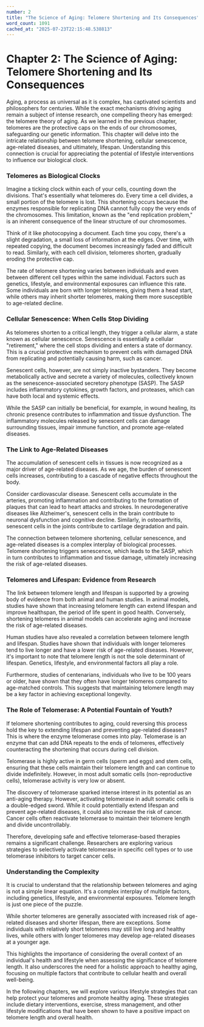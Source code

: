 ```yaml
---
number: 2
title: "The Science of Aging: Telomere Shortening and Its Consequences"
word_count: 1091
cached_at: "2025-07-23T22:15:48.538813"
---
```


# Chapter 2: The Science of Aging: Telomere Shortening and Its Consequences

Aging, a process as universal as it is complex, has captivated scientists and philosophers for centuries. While the exact mechanisms driving aging remain a subject of intense research, one compelling theory has emerged: the telomere theory of aging. As we learned in the previous chapter, telomeres are the protective caps on the ends of our chromosomes, safeguarding our genetic information. This chapter will delve into the intricate relationship between telomere shortening, cellular senescence, age-related diseases, and ultimately, lifespan. Understanding this connection is crucial for appreciating the potential of lifestyle interventions to influence our biological clock.


### Telomeres as Biological Clocks

Imagine a ticking clock within each of your cells, counting down the divisions. That's essentially what telomeres do. Every time a cell divides, a small portion of the telomere is lost. This shortening occurs because the enzymes responsible for replicating DNA cannot fully copy the very ends of the chromosomes. This limitation, known as the "end replication problem," is an inherent consequence of the linear structure of our chromosomes.

Think of it like photocopying a document. Each time you copy, there's a slight degradation, a small loss of information at the edges. Over time, with repeated copying, the document becomes increasingly faded and difficult to read. Similarly, with each cell division, telomeres shorten, gradually eroding the protective cap.

The rate of telomere shortening varies between individuals and even between different cell types within the same individual. Factors such as genetics, lifestyle, and environmental exposures can influence this rate. Some individuals are born with longer telomeres, giving them a head start, while others may inherit shorter telomeres, making them more susceptible to age-related decline.


### Cellular Senescence: When Cells Stop Dividing

As telomeres shorten to a critical length, they trigger a cellular alarm, a state known as cellular senescence. Senescence is essentially a cellular "retirement," where the cell stops dividing and enters a state of dormancy. This is a crucial protective mechanism to prevent cells with damaged DNA from replicating and potentially causing harm, such as cancer.

Senescent cells, however, are not simply inactive bystanders. They become metabolically active and secrete a variety of molecules, collectively known as the senescence-associated secretory phenotype (SASP). The SASP includes inflammatory cytokines, growth factors, and proteases, which can have both local and systemic effects.

While the SASP can initially be beneficial, for example, in wound healing, its chronic presence contributes to inflammation and tissue dysfunction. The inflammatory molecules released by senescent cells can damage surrounding tissues, impair immune function, and promote age-related diseases.


### The Link to Age-Related Diseases

The accumulation of senescent cells in tissues is now recognized as a major driver of age-related diseases. As we age, the burden of senescent cells increases, contributing to a cascade of negative effects throughout the body.

Consider cardiovascular disease. Senescent cells accumulate in the arteries, promoting inflammation and contributing to the formation of plaques that can lead to heart attacks and strokes. In neurodegenerative diseases like Alzheimer's, senescent cells in the brain contribute to neuronal dysfunction and cognitive decline. Similarly, in osteoarthritis, senescent cells in the joints contribute to cartilage degradation and pain.

The connection between telomere shortening, cellular senescence, and age-related diseases is a complex interplay of biological processes. Telomere shortening triggers senescence, which leads to the SASP, which in turn contributes to inflammation and tissue damage, ultimately increasing the risk of age-related diseases.


### Telomeres and Lifespan: Evidence from Research

The link between telomere length and lifespan is supported by a growing body of evidence from both animal and human studies. In animal models, studies have shown that increasing telomere length can extend lifespan and improve healthspan, the period of life spent in good health. Conversely, shortening telomeres in animal models can accelerate aging and increase the risk of age-related diseases.

Human studies have also revealed a correlation between telomere length and lifespan. Studies have shown that individuals with longer telomeres tend to live longer and have a lower risk of age-related diseases. However, it's important to note that telomere length is not the sole determinant of lifespan. Genetics, lifestyle, and environmental factors all play a role.

Furthermore, studies of centenarians, individuals who live to be 100 years or older, have shown that they often have longer telomeres compared to age-matched controls. This suggests that maintaining telomere length may be a key factor in achieving exceptional longevity.


### The Role of Telomerase: A Potential Fountain of Youth?

If telomere shortening contributes to aging, could reversing this process hold the key to extending lifespan and preventing age-related diseases? This is where the enzyme telomerase comes into play. Telomerase is an enzyme that can add DNA repeats to the ends of telomeres, effectively counteracting the shortening that occurs during cell division.

Telomerase is highly active in germ cells (sperm and eggs) and stem cells, ensuring that these cells maintain their telomere length and can continue to divide indefinitely. However, in most adult somatic cells (non-reproductive cells), telomerase activity is very low or absent.

The discovery of telomerase sparked intense interest in its potential as an anti-aging therapy. However, activating telomerase in adult somatic cells is a double-edged sword. While it could potentially extend lifespan and prevent age-related diseases, it could also increase the risk of cancer. Cancer cells often reactivate telomerase to maintain their telomere length and divide uncontrollably.

Therefore, developing safe and effective telomerase-based therapies remains a significant challenge. Researchers are exploring various strategies to selectively activate telomerase in specific cell types or to use telomerase inhibitors to target cancer cells.


### Understanding the Complexity

It is crucial to understand that the relationship between telomeres and aging is not a simple linear equation. It's a complex interplay of multiple factors, including genetics, lifestyle, and environmental exposures. Telomere length is just one piece of the puzzle.

While shorter telomeres are generally associated with increased risk of age-related diseases and shorter lifespan, there are exceptions. Some individuals with relatively short telomeres may still live long and healthy lives, while others with longer telomeres may develop age-related diseases at a younger age.

This highlights the importance of considering the overall context of an individual's health and lifestyle when assessing the significance of telomere length. It also underscores the need for a holistic approach to healthy aging, focusing on multiple factors that contribute to cellular health and overall well-being.

In the following chapters, we will explore various lifestyle strategies that can help protect your telomeres and promote healthy aging. These strategies include dietary interventions, exercise, stress management, and other lifestyle modifications that have been shown to have a positive impact on telomere length and overall health.
